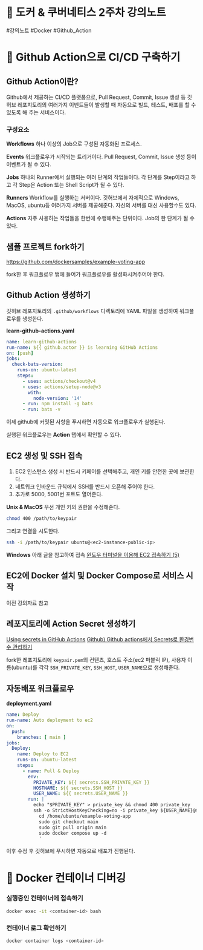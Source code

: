 # 🐳 도커 & 쿠버네티스 2주차 강의노트
 #강의노트 #Docker #Github_Action

# 🚀 Github Action으로 CI/CD 구축하기

## Github Action이란?

Github에서 제공하는 CI/CD 플랫폼으로, Pull Request, Commit, Issue 생성 등 깃허브 레포지토리의 여러가지 이벤트들이 발생할 때 자동으로 빌드, 테스트, 배포를 할 수 있도록 해 주는 서비스이다.

### 구성요소

**Workflows**
하나 이상의 Job으로 구성된 자동화된 프로세스.

**Events**
워크플로우가 시작되는 트리거이다. Pull Request, Commit, Issue 생성 등이 이벤트가 될 수 있다.

**Jobs**
하나의 Runner에서 실행되는 여러 단계의 작업들이다. 각 단계를 Step이라고 하고 각 Step은 Action 또는 Shell Script가 될 수 있다.

**Runners**
Workflow를 실행하는 서버이다. 깃허브에서 자체적으로 Windows, MacOS, ubuntu등 여러가지 서버를 제공해준다. 자신의 서버를 대신 사용할수도 있다.

**Actions**
자주 사용하는 작업들을 한번에 수행해주는 단위이다. Job의 한 단계가 될 수 있다.

## 샘플 프로젝트 fork하기

https://github.com/dockersamples/example-voting-app

fork한 후 워크플로우 탭에 들어가 워크플로우를 활성화시켜주어야 한다.

## Github Action 생성하기

깃허브 레포지토리의 `.github/workflows` 디렉토리에 YAML 파일을 생성하여 워크플로우를 생성한다.

**learn-github-actions.yaml**
```yaml
name: learn-github-actions
run-name: ${{ github.actor }} is learning GitHub Actions
on: [push]
jobs:
  check-bats-version:
    runs-on: ubuntu-latest
    steps:
      - uses: actions/checkout@v4
      - uses: actions/setup-node@v3
        with:
          node-version: '14'
      - run: npm install -g bats
      - run: bats -v
```

이제 github에 커밋된 사항을 푸시하면 자동으로 워크플로우가 실행된다.

실행된 워크플로우는 **Action** 탭에서 확인할 수 있다.

## EC2 생성 및 SSH 접속

1. EC2 인스턴스 생성 시 반드시 키페어를 선택해주고, 개인 키를 안전한 곳에 보관한다.
2. 네트워크 인바운드 규칙에서 SSH를 반드시 오픈해 주어야 한다.
3. 추가로 5000, 5001번 포트도 열어준다.

**Unix & MacOS**
우선 개인 키의 권한을 수정해준다.
```bash
chmod 400 /path/to/keypair 
```

그리고 연결을 시도한다.
```bash
ssh -i /path/to/keypair ubuntu@<ec2-instance-public-ip>
```

**Windows**
아래 글을 참고하여 접속
[윈도우 터미널을 이용해 EC2 접속하기 \(5\)](https://wookim789.tistory.com/34)

## EC2에 Docker 설치 및 Docker Compose로 서비스 시작

이전 강의자료 참고

## 레포지토리에 Action Secret 생성하기

[Using secrets in GitHub Actions](https://docs.github.com/en/actions/security-guides/using-secrets-in-github-actions)
[Github\) Github actions에서 Secrets로 환경변수 관리하기](https://velog.io/@2ast/Github-Github-actions%EC%97%90%EC%84%9C-Secrets%EB%A1%9C-%ED%99%98%EA%B2%BD%EB%B3%80%EC%88%98-%EA%B4%80%EB%A6%AC%ED%95%98%EA%B8%B0)

fork한 레포지토리에 `keypair.pem`의 컨텐츠, 호스트 주소(ec2 퍼블릭 IP), 사용자 이름(ubuntu)를 각각  `SSH_PRIVATE_KEY`, `SSH_HOST`, `USER_NAME`으로 생성해준다.

## 자동배포 워크플로우

**deployment.yaml**
```yaml
name: Deploy
run-name: Auto deployment to ec2
on:
  push:
    branches: [ main ]
jobs:
  Deploy:
    name: Deploy to EC2
    runs-on: ubuntu-latest
    steps:
      - name: Pull & Deploy
        env:
          PRIVATE_KEY: ${{ secrets.SSH_PRIVATE_KEY }}
          HOSTNAME: ${{ secrets.SSH_HOST }}
          USER_NAME: ${{ secrets.USER_NAME }}
        run: |
          echo "$PRIVATE_KEY" > private_key && chmod 400 private_key
          ssh -o StrictHostKeyChecking=no -i private_key ${USER_NAME}@${HOSTNAME} '
            cd /home/ubuntu/example-voting-app
            sudo git checkout main
            sudo git pull origin main
            sudo docker compose up -d
            '
```

이후 수정 후 깃허브에 푸시하면 자동으로 배포가 진행된다.

# 👾 Docker 컨테이너 디버깅

### 실행중인 컨테이너에 접속하기

```bash
docker exec -it <container-id> bash
```

### 컨테이너 로그 확인하기

```bash
docker container logs <container-id>
```

